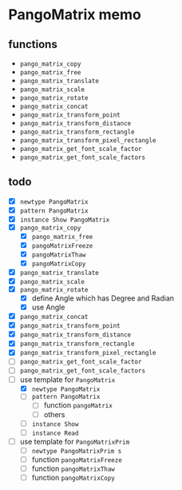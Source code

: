 PangoMatrix memo
================

functions
---------

* `pango_matrix_copy`
* `pango_matrix_free`
* `pango_matrix_translate`
* `pango_matrix_scale`
* `pango_matrix_rotate`
* `pango_matrix_concat`
* `pango_matrix_transform_point`
* `pango_matrix_transform_distance`
* `pango_matrix_transform_rectangle`
* `pango_matrix_transform_pixel_rectangle`
* `pango_matrix_get_font_scale_factor`
* `pango_matrix_get_font_scale_factors`

todo
----

* [x] `newtype PangoMatrix`
* [x] `pattern PangoMatrix`
* [x] `instance Show PangoMatrix`
* [x] `pango_matrix_copy`
	+ [x] `pango_matrix_free`
	+ [x] `pangoMatrixFreeze`
	+ [x] `pangoMatrixThaw`
	+ [x] `pangoMatrixCopy`
* [x] `pango_matrix_translate`
* [x] `pango_matrix_scale`
* [x] `pango_matrix_rotate`
	+ [x] define Angle which has Degree and Radian
	+ [x] use Angle
* [x] `pango_matrix_concat`
* [x] `pango_matrix_transform_point`
* [x] `pango_matrix_transform_distance`
* [x] `pango_matrix_transform_rectangle`
* [x] `pango_matrix_transform_pixel_rectangle`
* [ ] `pango_matrix_get_font_scale_factor`
* [ ] `pango_matrix_get_font_scale_factors`
* [ ] use template for `PangoMatrix`
	+ [x] `newtype PangoMatrix`
	+ [ ] `pattern PangoMatrix`
		- [ ] function `pangoMatrix`
		- [ ] others
	+ [ ] `instance Show`
	+ [ ] `instance Read`
* [ ] use template for `PangoMatrixPrim`
	+ [ ] `newtype PangoMatrixPrim s`
	+ [ ] function `pangoMatrixFreeze`
	+ [ ] function `pangoMatrixThaw`
	+ [ ] function `pangoMatrixCopy`
